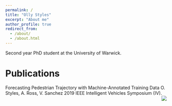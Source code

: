```yaml
---
permalink: /
title: "Olly Styles"
excerpt: "About me"
author_profile: true
redirect_from:
  - /about/
  - /about.html
---
```


Second year PhD student at the University of Warwick.

Publications
======
Forecasting Pedestrian Trajectory with Machine-Annotated Training Data
O. Styles, A. Ross, V. Sanchez
2019 IEEE Intelligent Vehicles Symposium (IV).
<img style="float: right;" src="iv2019.jpg">
